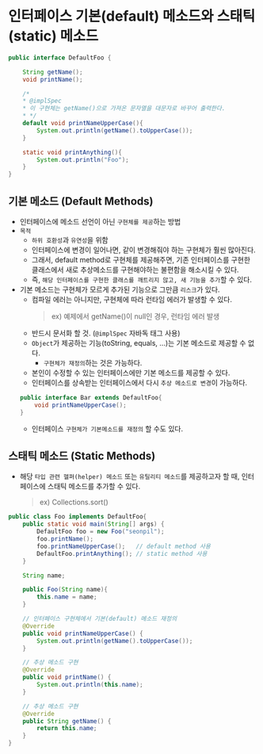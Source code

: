 # 인터페이스 기본(default) 메소드와 스태틱(static) 메소드
```java
public interface DefaultFoo {

    String getName();
    void printName();

    /*
    * @implSpec
    * 이 구현체는 getName()으로 가져온 문자열을 대문자로 바꾸어 출력한다.
    * */
    default void printNameUpperCase(){
        System.out.println(getName().toUpperCase());
    }

    static void printAnything(){
        System.out.println("Foo");
    }
}
```
## 기본 메소드 (Default Methods)
- 인터페이스에 메소드 선언이 아닌 `구현체를 제공`하는 방법
- `목적`
    - `하위 호환성`과 `유연성`을 위함
    - 인터페이스에 변경이 일어나면, 같이 변경해줘야 하는 구현체가 훨씬 많아진다.
    - 그래서, default method로 구현체를 제공해주면, 기존 인터페이스를 구현한 클래스에서 새로 추상메소드를 구현해야하는 불편함을 해소시킬 수 있다.
    - 즉, `해당 인터페이스를 구현한 클래스를 깨트리지 않고, 새 기능을 추가`할 수 있다.
- 기본 메소드는 구현체가 모르게 추가된 기능으로 그만큼 `리스크`가 있다.
    - 컴파일 에러는 아니지만, 구현체에 따라 런타임 에러가 발생할 수 있다.
        > ex) 예제에서 getName()이 null인 경우, 런타임 에러 발생
    - 반드시 문서화 할 것. (`@implSpec` 자바독 태그 사용)
    - `Object`가 제공하는 기능(toString, equals, ...)는 기본 메소드로 제공할 수 없다.
        - `구현체가 재정의`하는 것은 가능하다.
    - 본인이 수정할 수 있는 인터페이스에만 기본 메소드를 제공할 수 있다.
    - 인터페이스를 상속받는 인터페이스에서 다시 `추상 메소드로 변경`이 가능하다.
    ```java
    public interface Bar extends DefaultFoo{
        void printNameUpperCase();
    }
    ```
    - 인터페이스 `구현체가 기본메소드를 재정의` 할 수도 있다.

## 스태틱 메소드 (Static Methods)
- 해당 `타입 관련 헬퍼(helper) 메소드` 또는 `유틸리티 메소드`를 제공하고자 할 때, 인터페이스에 스태틱 메소드를 추가할 수 있다.
    > ex) Collections.sort()

```java
public class Foo implements DefaultFoo{
    public static void main(String[] args) {
        DefaultFoo foo = new Foo("seonpil");
        foo.printName();
        foo.printNameUpperCase();   // default method 사용
        DefaultFoo.printAnything(); // static method 사용
    }

    String name;

    public Foo(String name){
        this.name = name;
    }

    // 인터페이스 구현체에서 기본(default) 메소드 재정의
    @Override
    public void printNameUpperCase() {
        System.out.println(getName().toUpperCase());
    }

    // 추상 메소드 구현
    @Override
    public void printName() {
        System.out.println(this.name);
    }

    // 추상 메소드 구현
    @Override
    public String getName() {
        return this.name;
    }
}
```

